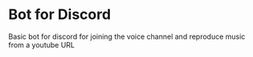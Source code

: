 # Bot for Discord
Basic bot for discord for joining the voice channel and reproduce music from a youtube URL